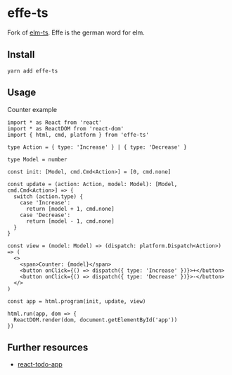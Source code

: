 # effe-ts

Fork of [elm-ts](https://github.com/gcanti/elm-ts). Effe is the german word for elm.

## Install

```
yarn add effe-ts
```

## Usage

Counter example

```tsx
import * as React from 'react'
import * as ReactDOM from 'react-dom'
import { html, cmd, platform } from 'effe-ts'

type Action = { type: 'Increase' } | { type: 'Decrease' }

type Model = number

const init: [Model, cmd.Cmd<Action>] = [0, cmd.none]

const update = (action: Action, model: Model): [Model, cmd.Cmd<Action>] => {
  switch (action.type) {
    case 'Increase':
      return [model + 1, cmd.none]
    case 'Decrease':
      return [model - 1, cmd.none]
  }
}

const view = (model: Model) => (dispatch: platform.Dispatch<Action>) => (
  <>
    <span>Counter: {model}</span>
    <button onClick={() => dispatch({ type: 'Increase' })}>+</button>
    <button onClick={() => dispatch({ type: 'Decrease' })}>-</button>
  </>
)

const app = html.program(init, update, view)

html.run(app, dom => {
  ReactDOM.render(dom, document.getElementById('app'))
})
```

## Further resources

 * [react-todo-app](https://github.com/werk85/react-todo-app)